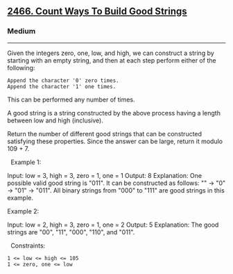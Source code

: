 <h2><a href="https://leetcode.com/problems/count-ways-to-build-good-strings/">2466. Count Ways To Build Good Strings</a></h2><h3>Medium</h3><hr>Given the integers zero, one, low, and high, we can construct a string by starting with an empty string, and then at each step perform either of the following:


	Append the character '0' zero times.
	Append the character '1' one times.


This can be performed any number of times.

A good string is a string constructed by the above process having a length between low and high (inclusive).

Return the number of different good strings that can be constructed satisfying these properties. Since the answer can be large, return it modulo 109 + 7.

 
Example 1:

Input: low = 3, high = 3, zero = 1, one = 1
Output: 8
Explanation: 
One possible valid good string is "011". 
It can be constructed as follows: "" -> "0" -> "01" -> "011". 
All binary strings from "000" to "111" are good strings in this example.


Example 2:

Input: low = 2, high = 3, zero = 1, one = 2
Output: 5
Explanation: The good strings are "00", "11", "000", "110", and "011".


 
Constraints:


	1 <= low <= high <= 105
	1 <= zero, one <= low

